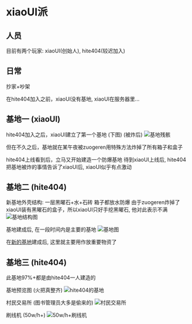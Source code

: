 # xiaoUI派
## 人员
目前有两个玩家: xiaoUI(创始人), hite404(较迟加入)

## 日常
抄家+吵架

在hite404加入之前，xiaoUI没有基地, xiaoUI在服务器里...

## 基地一 (xiaoUI)
hite404加入之后，xiaoUI建立了第一个基地 (下图) (被炸后)
![基地残骸](https://s2.loli.net/2024/10/01/qQaJySNT8fYrcZU.png)

但在不久之后，基地就在某午夜被zuogeren用特殊方法炸掉了所有箱子和盒子

hite404上线看到后，立马又开始建造一个防爆基地
待到xiaoUI上线后, hite404把基地被炸的事情告诉了xiaoUI后, xiaoUI似乎有点激动

## 基地二 (hite404)
新基地外壳结构: 一层黑曜石+水+石砖
箱子都放水防爆
由于zuogeren炸掉了xiaoUI装有黑曜石的盒子，所以xiaoUI只好手挖黑曜石, 他对此表示不满
![基地结构图](https://s2.loli.net/2024/10/01/7E51seTy2KIrJCY.png)

基地建成后, 在一段时间内是主要的基地
![基地图](https://s2.loli.net/2024/10/01/gQ8tC1s6c3Lpkfz.png)

在[新的基地](#基地三-hite404)建成后, 这里就主要用作放重要物资了

## 基地三 (hite404)
此基地97%+都是由hite404一人建造的

基地预览图 (火把真整齐)
![hite404的基地](https://s2.loli.net/2024/10/01/grelxOVuBYFk3y4.png)

村民交易所 (图书管理员大多是偷来的)
![村民交易所](https://s2.loli.net/2024/10/01/lXJFd4M71nADgOK.png)

刷线机 (50w/h+)
![50w/h+刷线机](https://s2.loli.net/2024/10/01/dBoE8rktbsZFwcj.png)